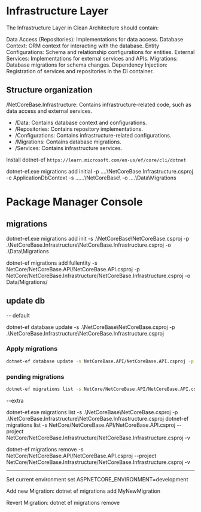 # Infrastructure Layer

The Infrastructure Layer in Clean Architecture should contain:

Data Access (Repositories): Implementations for data access.
Database Context: ORM context for interacting with the database.
Entity Configurations: Schema and relationship configurations for entities.
External Services: Implementations for external services and APIs.
Migrations: Database migrations for schema changes.
Dependency Injection: Registration of services and repositories in the DI container.

## Structure organization
/NetCoreBase.Infrastructure: Contains infrastructure-related code, such as data access and external services.
- /Data: Contains database context and configurations.
- /Repositories: Contains repository implementations.
- /Configurations: Contains infrastructure-related configurations.
- /Migrations: Contains database migrations.
- /Services: Contains infrastructure services.


Install dotnet-ef
`https://learn.microsoft.com/en-us/ef/core/cli/dotnet`


dotnet-ef.exe migrations add initial -p ..\..\NetCoreBase.Infrastructure.csproj -c ApplicationDbContext -s ..\..\..\NetCoreBase\ -o ..\..\Data\Migrations


# Package Manager Console
## migrations
dotnet-ef.exe migrations add init -s .\NetCoreBase\NetCoreBase.csproj -p .\NetCoreBase.Infrastructure\NetCoreBase.Infrastructure.csproj -o .\Data\Migrations

dotnet-ef  migrations add fullentity -s NetCore/NetCoreBase.API/NetCoreBase.API.csproj -p NetCore/NetCoreBase.Infrastructure/NetCoreBase.Infrastructure.csproj -o Data/Migrations/

## update db

-- default

dotnet-ef database update -s .\NetCoreBase\NetCoreBase.csproj -p .\NetCoreBase.Infrastructure\NetCoreBase.Infrastructure.csproj

### Apply migrations

```bash
dotnet-ef database update -s NetCoreBase.API/NetCoreBase.API.csproj -p NetCoreBase.Infrastructure/NetCoreBase.Infrastructure.csproj -- --environment Local
```

### pending migrations

```bash
dotnet-ef migrations list -s NetCore/NetCoreBase.API/NetCoreBase.API.csproj --project NetCore/NetCoreBase.Infrastructure/NetCoreBase.Infrastructure.csproj
```

--extra

dotnet-ef.exe migrations list -s .\NetCoreBase\NetCoreBase.csproj -p .\NetCoreBase.Infrastructure\NetCoreBase.Infrastructure.csproj
dotnet-ef migrations list -s NetCore/NetCoreBase.API/NetCoreBase.API.csproj  --project NetCore/NetCoreBase.Infrastructure/NetCoreBase.Infrastructure.csproj -v

dotnet-ef migrations remove -s NetCore/NetCoreBase.API/NetCoreBase.API.csproj  --project NetCore/NetCoreBase.Infrastructure/NetCoreBase.Infrastructure.csproj -v


---


Set current environment set ASPNETCORE_ENVIRONMENT=development

Add new Migration: dotnet ef migrations add MyNewMigration

Revert Migration: dotnet ef migrations remove